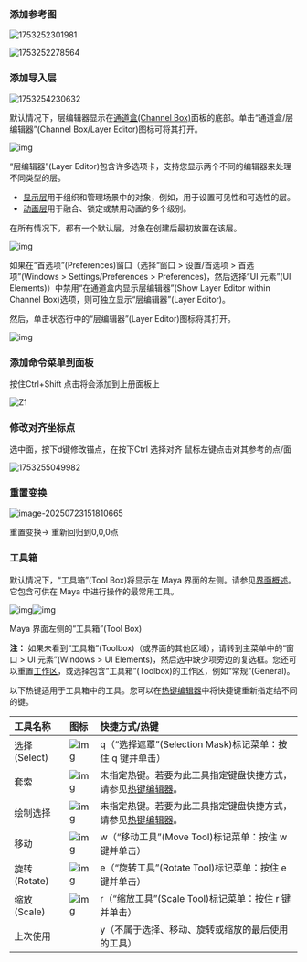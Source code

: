 

### 添加参考图



![1753252301981](./assets/1753252301981.jpg)

![1753252278564](./assets/1753252278564.jpg)

### 添加导入层

![1753254230632](./assets/1753254230632.jpg)

默认情况下，层编辑器显示在[通道盒(Channel Box)](https://help.autodesk.com/view/MAYAUL/2025/CHS/?guid=GUID-4C954FB2-8B6A-4BBD-9695-DF432616D0D2)面板的底部。单击“通道盒/层编辑器”(Channel Box/Layer Editor)图标可将其打开。

![img](./assets/GUID-4851D584-0F1B-4011-8D86-46B1C9F8CFC1.png)

“层编辑器”(Layer Editor)包含许多选项卡，支持您显示两个不同的编辑器来处理不同类型的层。

- [显示层](https://help.autodesk.com/view/MAYAUL/2025/CHS/?guid=GUID-1A86D19F-8AF9-4D0E-AF05-EE9033E49EC5)用于组织和管理场景中的对象，例如，用于设置可见性和可选性的层。
- [动画层](https://help.autodesk.com/view/MAYAUL/2025/CHS/?guid=GUID-5C202CB8-EB3C-4ADE-B203-5F93A9FD9104)用于融合、锁定或禁用动画的多个级别。

在所有情况下，都有一个默认层，对象在创建后最初放置在该层。

![img](./assets/GUID-E83BDF36-F0AC-4741-BF68-F4D4E8CE1F69.png)

如果在“首选项”(Preferences)窗口（选择“窗口 > 设置/首选项 > 首选项”(Windows > Settings/Preferences > Preferences)，然后选择“UI 元素”(UI Elements)）中禁用“在通道盒内显示层编辑器”(Show Layer Editor within Channel Box)选项，则可独立显示“层编辑器”(Layer Editor)。

然后，单击状态行中的“层编辑器”(Layer Editor)图标将其打开。

![img](./assets/GUID-F4FA1F6A-8235-440F-AEDB-41AD14DC2B94.png)



### 添加命令菜单到面板

按住Ctrl+Shift 点击将会添加到上册面板上

![Z1](./assets/Z1.jpg)

### 修改对齐坐标点

选中面，按下d键修改锚点，在按下Ctrl 选择对齐 鼠标左键点击对其参考的点/面

![1753255049982](./assets/1753255049982.jpg)

### 重置变换

![image-20250723151810665](./assets/image-20250723151810665.png)

重置变换-> 重新回归到0,0,0点



### 工具箱

默认情况下，“工具箱”(Tool Box)将显示在 Maya 界面的左侧。请参见[界面概述](https://help.autodesk.com/view/MAYAUL/2025/CHS/?guid=GUID-F4FCE554-1FA5-447A-8835-63EB43D2690B)。它包含可供在 Maya 中进行操作的最常用工具。

![img](./assets/GUID-40BB1F12-5407-43A0-8658-27B8AE92CBE2.png)![img](./assets/GUID-B8AF3C3C-7649-445B-BBC2-AA9C7FA8AE94.png)

Maya 界面左侧的“工具箱”(Tool Box)

**注：** 如果未看到“工具箱”(Toolbox)（或界面的其他区域），请转到主菜单中的“窗口 > UI 元素”(Windows > UI Elements)，然后选中缺少项旁边的复选框。您还可以重置[工作区](https://help.autodesk.com/view/MAYAUL/2025/CHS/?guid=GUID-0384C282-3CA1-4587-9775-F7164D3F6980)，或选择包含“工具箱”(Toolbox)的工作区，例如“常规”(General)。

以下热键适用于工具箱中的工具。您可以在[热键编辑器](https://help.autodesk.com/view/MAYAUL/2025/CHS/?guid=GUID-36D24C0F-19E4-411E-8CA9-DB7B64C3E6EA)中将快捷键重新指定给不同的键。

| 工具名称     | 图标                                                         | 快捷方式/热键                                                |
| :----------- | :----------------------------------------------------------- | :----------------------------------------------------------- |
| 选择(Select) | ![img](./assets/GUID-A3487D8B-C32C-495A-A731-F29C7E1128F4.png) | q（“选择遮罩”(Selection Mask)标记菜单：按住 q 键并单击）     |
| 套索         | ![img](./assets/GUID-09377D67-FD1E-494A-8ABC-D912F98F39E1.png) | 未指定热键。若要为此工具指定键盘快捷方式，请参见[热键编辑器](https://help.autodesk.com/view/MAYAUL/2025/CHS/?guid=GUID-36D24C0F-19E4-411E-8CA9-DB7B64C3E6EA)。 |
| 绘制选择     | ![img](./assets/GUID-DE3A3F4A-8FE3-4BF4-9506-990AB8722D1E.png) | 未指定热键。若要为此工具指定键盘快捷方式，请参见[热键编辑器](https://help.autodesk.com/view/MAYAUL/2025/CHS/?guid=GUID-36D24C0F-19E4-411E-8CA9-DB7B64C3E6EA)。 |
| 移动         | ![img](./assets/GUID-2348D6AD-405B-487D-AD7B-0FEA604A2815.png) | w（“移动工具”(Move Tool)标记菜单：按住 w 键并单击）          |
| 旋转(Rotate) | ![img](./assets/GUID-11C51FA9-0F47-4A3F-BFAC-117056299916.png) | e（“旋转工具”(Rotate Tool)标记菜单：按住 e 键并单击）        |
| 缩放(Scale)  | ![img](./assets/GUID-21E8F2EA-C392-458E-8DD8-70C3BD6AF97F.png) | r（“缩放工具”(Scale Tool)标记菜单：按住 r 键并单击）         |
| 上次使用     |                                                              | y（不属于选择、移动、旋转或缩放的最后使用的工具）            |